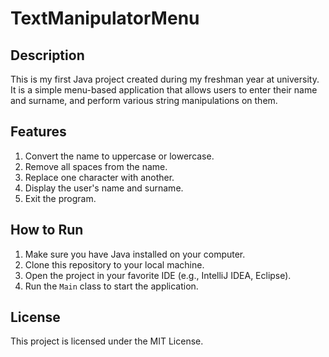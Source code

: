 # TextManipulatorMenu

## Description

This is my first Java project created during my freshman year at university. It is a simple menu-based application that allows users to enter their name and surname, and perform various string manipulations on them.

## Features

1. Convert the name to uppercase or lowercase.
2. Remove all spaces from the name.
3. Replace one character with another.
4. Display the user's name and surname.
5. Exit the program.

## How to Run

1. Make sure you have Java installed on your computer.
2. Clone this repository to your local machine.
3. Open the project in your favorite IDE (e.g., IntelliJ IDEA, Eclipse).
4. Run the `Main` class to start the application.

## License

This project is licensed under the MIT License.
